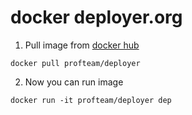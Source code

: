 # docker deployer.org

1. Pull image from [docker hub](https://hub.docker.com/r/profteam/deployer)

`docker pull profteam/deployer`

2. Now you can run image

`docker run -it profteam/deployer dep`